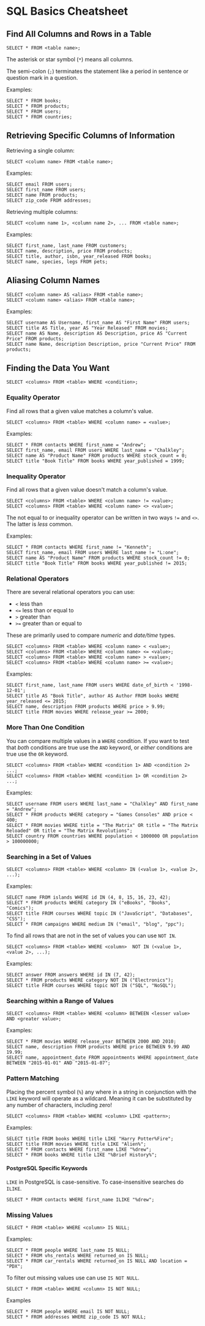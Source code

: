 # SQL Basics Cheatsheet

## Find All Columns and Rows in a Table


```
SELECT * FROM <table name>;

```

The asterisk or star symbol (`*`) means all columns.

The semi-colon (`;`) terminates the statement like a period in sentence or question mark in a question.

Examples:

```
SELECT * FROM books;
SELECT * FROM products;
SELECT * FROM users;
SELECT * FROM countries;
```

## Retrieving Specific Columns of Information


Retrieving a single column:

```
SELECT <column name> FROM <table name>; 
```

Examples:

```
SELECT email FROM users;
SELECT first_name FROM users;
SELECT name FROM products;
SELECT zip_code FROM addresses;
```

Retrieving multiple columns:

```
SELECT <column name 1>, <column name 2>, ... FROM <table name>;
```

Examples:

```
SELECT first_name, last_name FROM customers;
SELECT name, description, price FROM products;
SELECT title, author, isbn, year_released FROM books;
SELECT name, species, legs FROM pets;
```

## Aliasing Column Names

```
SELECT <column name> AS <alias> FROM <table name>;
SELECT <column name> <alias> FROM <table name>;

```

Examples:

```
SELECT username AS Username, first_name AS "First Name" FROM users;
SELECT title AS Title, year AS "Year Released" FROM movies;
SELECT name AS Name, description AS Description, price AS "Current Price" FROM products;
SELECT name Name, description Description, price "Current Price" FROM products;
```

## Finding the Data You Want

```
SELECT <columns> FROM <table> WHERE <condition>;
```

### Equality Operator

Find all rows that a given value matches a column's value.

```
SELECT <columns> FROM <table> WHERE <column name> = <value>;
```

Examples:

```
SELECT * FROM contacts WHERE first_name = "Andrew";
SELECT first_name, email FROM users WHERE last_name = "Chalkley";
SELECT name AS "Product Name" FROM products WHERE stock_count = 0;
SELECT title "Book Title" FROM books WHERE year_published = 1999;
```

### Inequality Operator


Find all rows that a given value doesn't match a column's value.

```
SELECT <columns> FROM <table> WHERE <column name> != <value>;
SELECT <columns> FROM <table> WHERE <column name> <> <value>;
```

The not equal to or inequality operator can be written in two ways `!=` and `<>`. The latter is *less* common.

Examples:

```
SELECT * FROM contacts WHERE first_name != "Kenneth";
SELECT first_name, email FROM users WHERE last_name != "L:one";
SELECT name AS "Product Name" FROM products WHERE stock_count != 0;
SELECT title "Book Title" FROM books WHERE year_published != 2015;
```

### Relational Operators

There are several relational operators you can use:

* `<` less than
* `<=` less than or equal to
* `>` greater than
* `>=` greater than or equal to

These are primarily used to compare *numeric* and *date/time* types.

```
SELECT <columns> FROM <table> WHERE <column name> < <value>;
SELECT <columns> FROM <table> WHERE <column name> <= <value>;
SELECT <columns> FROM <table> WHERE <column name> > <value>;
SELECT <columns> FROM <table> WHERE <column name> >= <value>;
```

Examples:

```
SELECT first_name, last_name FROM users WHERE date_of_birth < '1998-12-01';
SELECT title AS "Book Title", author AS Author FROM books WHERE year_released <= 2015;
SELECT name, description FROM products WHERE price > 9.99;
SELECT title FROM movies WHERE release_year >= 2000;
```

### More Than One Condition

You can compare multiple values in a `WHERE` condition. If you want to test that *both* conditions are true use the `AND` keyword, or *either* conditions are true use the `OR` keyword.

```
SELECT <columns> FROM <table> WHERE <condition 1> AND <condition 2> ...;
SELECT <columns> FROM <table> WHERE <condition 1> OR <condition 2> ...;
```

Examples:

```
SELECT username FROM users WHERE last_name = "Chalkley" AND first_name = "Andrew";
SELECT * FROM products WHERE category = "Games Consoles" AND price < 400;
SELECT * FROM movies WHERE title = "The Matrix" OR title = "The Matrix Reloaded" OR title = "The Matrix Revolutions";
SELECT country FROM countries WHERE population < 1000000 OR population > 100000000;
```

### Searching in a Set of Values

```
SELECT <columns> FROM <table> WHERE <column> IN (<value 1>, <value 2>, ...);
```

Examples:

```
SELECT name FROM islands WHERE id IN (4, 8, 15, 16, 23, 42);
SELECT * FROM products WHERE category IN ("eBooks", "Books", "Comics");
SELECT title FROM courses WHERE topic IN ("JavaScript", "Databases", "CSS");
SELECT * FROM campaigns WHERE medium IN ("email", "blog", "ppc");
```


To find all rows that are not in the set of values you can use `NOT IN`.

```
SELECT <columns> FROM <table> WHERE <column>  NOT IN (<value 1>, <value 2>, ...);
```
Examples:

```
SELECT answer FROM answers WHERE id IN (7, 42);
SELECT * FROM products WHERE category NOT IN ("Electronics");
SELECT title FROM courses WHERE topic NOT IN ("SQL", "NoSQL");
```

### Searching within a Range of Values

```
SELECT <columns> FROM <table> WHERE <column> BETWEEN <lesser value> AND <greater value>;
```

Examples:

```
SELECT * FROM movies WHERE release_year BETWEEN 2000 AND 2010;
SELECT name, description FROM products WHERE price BETWEEN 9.99 AND 19.99;
SELECT name, appointment_date FROM appointments WHERE appointment_date BETWEEN "2015-01-01" AND "2015-01-07";
```

### Pattern Matching

Placing the percent symbol (`%`) any where in a string in conjunction with the `LIKE` keyword will operate as a wildcard. Meaning it can be substituted by any number of characters, including zero!

```
SELECT <columns> FROM <table> WHERE <column> LIKE <pattern>;
```

Examples:

```
SELECT title FROM books WHERE title LIKE "Harry Potter%Fire";
SELECT title FROM movies WHERE title LIKE "Alien%";
SELECT * FROM contacts WHERE first_name LIKE "%drew";
SELECT * FROM books WHERE title LIKE "%Brief History%";
```

#### PostgreSQL Specific Keywords

`LIKE` in PostgreSQL is case-sensitive. To case-insensitive searches do `ILIKE`.

```
SELECT * FROM contacts WHERE first_name ILIKE "%drew";
```

### Missing Values

```
SELECT * FROM <table> WHERE <column> IS NULL;
```

Examples:

```
SELECT * FROM people WHERE last_name IS NULL;
SELECT * FROM vhs_rentals WHERE returned_on IS NULL;
SELECT * FROM car_rentals WHERE returned_on IS NULL AND location = "PDX";
```

To filter out missing values use can use `IS NOT NULL`.

```
SELECT * FROM <table> WHERE <column> IS NOT NULL;
```

Examples

```
SELECT * FROM people WHERE email IS NOT NULL;
SELECT * FROM addresses WHERE zip_code IS NOT NULL;
```
